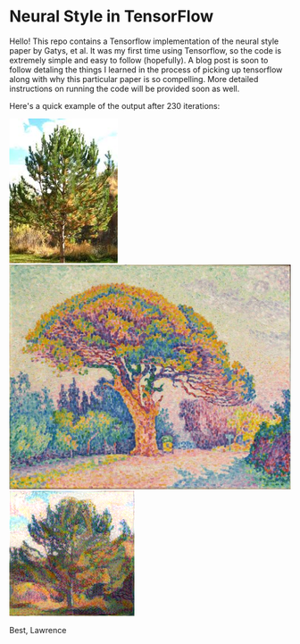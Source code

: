 # Neural Style in TensorFlow

Hello!
This repo contains a Tensorflow implementation of the neural style paper by Gatys, et al. It was my first time using Tensorflow, so the code is extremely simple and easy to follow (hopefully). A blog post is soon to follow detaling the things I learned in the process of picking up tensorflow along with why this particular paper is so compelling. More detailed instructions on running the code will be provided soon as well.

Here's a quick example of the output after 230 iterations:

![Original Image](RealPine.jpg)
![Style to Model](ThePineTreeSeurat.jpg)
![Result after 230 iterations](After230Iterations.png)

Best,
Lawrence 
